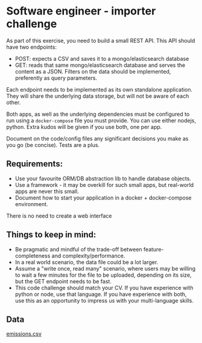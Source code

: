 # Software engineer - importer challenge

As part of this exercise, you need to build a small REST API. This API should have two endpoints:

- POST: expects a CSV and saves it to a mongo/elasticsearch database
- GET: reads that same mongo/elasticsearch database and serves the content as a JSON. Filters on the data should be implemented, preferently as query parameters.

Each endpoint needs to be implemented as its own standalone application. They will share the underlying data storage, but will not be aware of each other.

Both apps, as well as the underlying dependencies must be configured to run using a `docker-compose` file you must provide. You can use either nodejs, python. Extra kudos will be given if you use both, one per app. 

Document on the code/config files any significant decisions you make as you go (be concise). Tests are a plus.

## Requirements:

- Use your favourite ORM/DB abstraction lib to handle database objects.
- Use a framework - it may be overkill for such small apps, but real-world apps are never this small.
- Document how to start your application in a docker + docker-compose environment. 

There is no need to create a web interface

## Things to keep in mind:

- Be pragmatic and mindful of the trade-off between feature-completeness and complexity/performance.
- In a real world scenario, the data file could be a lot larger.
- Assume a "write once, read many" scenario, where users may be willing to wait a few minutes for the file to be uploaded, depending on its size, but the GET endpoint needs to be fast.
- This code challenge should match your CV. If you have experience with python or node, use that language. If you have experience with both, use this as an opportunity to impress us with your multi-language skills.


## Data

[emissions.csv](data/emissions.csv)
